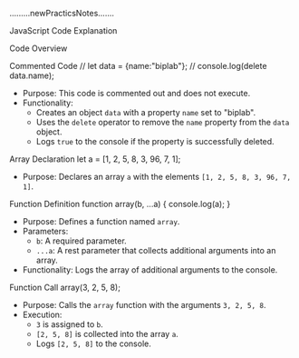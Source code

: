 .........newPracticsNotes.......


JavaScript Code Explanation

Code Overview

Commented Code
// let data = {name:"biplab"};
// console.log(delete data.name);
- Purpose: This code is commented out and does not execute.
- Functionality:
  - Creates an object `data` with a property `name` set to "biplab".
  - Uses the `delete` operator to remove the `name` property from the `data` object.
  - Logs `true` to the console if the property is successfully deleted.

Array Declaration
let a = [1, 2, 5, 8, 3, 96, 7, 1];
- Purpose: Declares an array `a` with the elements `[1, 2, 5, 8, 3, 96, 7, 1]`.

Function Definition
function array(b, ...a) {
    console.log(a);
}
- Purpose: Defines a function named `array`.
- Parameters:
  - `b`: A required parameter.
  - `...a`: A rest parameter that collects additional arguments into an array.
- Functionality: Logs the array of additional arguments to the console.

Function Call
array(3, 2, 5, 8);
- Purpose: Calls the `array` function with the arguments `3, 2, 5, 8`.
- Execution:
  - `3` is assigned to `b`.
  - `[2, 5, 8]` is collected into the array `a`.
  - Logs `[2, 5, 8]` to the console.